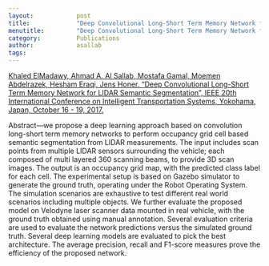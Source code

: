 ```yaml
---
layout:            post
title:             "Deep Convolutional Long-Short Term Memory Network for LIDAR Semantic Segmentation"
menutitle:         "Deep Convolutional Long-Short Term Memory Network for LIDAR Semantic Segmentation"
category:          Publications
author:            asallab
tags:              
---
```


[Khaled ElMadawy, Ahmad A. Al Sallab, Mostafa Gamal, Moemen Abdelrazek, Hesham Eraqi, Jens Honer. “Deep Convolutional Long-Short Term Memory Network for LIDAR Semantic Segmentation”, IEEE 20th International Conference on Intelligent Transportation Systems, Yokohama, Japan, October 16 - 19, 2017.](https://www.researchgate.net/profile/Mostafa_Gamal14/publication/320812046_Deep_Convolution_Long-Short_Term_Memory_Network_for_LIDAR_Semantic_Segmentation/links/59fba701aca272347a1ea018/Deep-Convolution-Long-Short-Term-Memory-Network-for-LIDAR-Semantic-Segmentation.pdf)


Abstract—we propose a deep learning approach based on convolution long-short term memory networks to perform occupancy grid cell based semantic segmentation from LIDAR measurements. The input includes scan points from multiple LIDAR sensors surrounding the vehicle; each composed of multi layered 360 scanning beams, to provide 3D scan images. The output is an occupancy grid map, with the predicted class label for each cell. The experimental setup is based on Gazebo simulator to generate the ground truth, operating under the Robot Operating System. The simulation scenarios are exhaustive to test different real world scenarios including multiple objects. We further evaluate the proposed model on Velodyne laser scanner data mounted in real vehicle, with the ground truth obtained using manual annotation. Several evaluation criteria are used to evaluate the network predictions versus the simulated ground truth. Several deep learning models are evaluated to pick the best architecture. The average precision, recall and F1-score measures prove the efficiency of the proposed network. 
